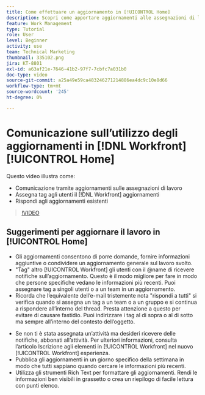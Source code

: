 ```yaml
---
title: Come effettuare un aggiornamento in [!UICONTROL Home]
description: Scopri come apportare aggiornamenti alle assegnazioni di lavoro e rispondere agli aggiornamenti esistenti. Tag [!DNL Workfront] utenti in aggiornamenti in modo che ricevano notifiche sulla comunicazione.
feature: Work Management
type: Tutorial
role: User
level: Beginner
activity: use
team: Technical Marketing
thumbnail: 335102.png
jira: KT-8801
exl-id: a63af21e-7646-41b2-97f7-7cbfc7a031b0
doc-type: video
source-git-commit: a25a49e59ca483246271214886ea4dc9c10e8d66
workflow-type: tm+mt
source-wordcount: '245'
ht-degree: 0%

---
```


# Comunicazione sull’utilizzo degli aggiornamenti in [!DNL Workfront] [!UICONTROL Home]

Questo video illustra come:

* Comunicazione tramite aggiornamenti sulle assegnazioni di lavoro
* Assegna tag agli utenti il [!DNL Workfront] aggiornamenti
* Rispondi agli aggiornamenti esistenti

>[!VIDEO](https://video.tv.adobe.com/v/335102/?quality=12&learn=on)

## Suggerimenti per aggiornare il lavoro in [!UICONTROL Home]

* Gli aggiornamenti consentono di porre domande, fornire informazioni aggiuntive o condividere un aggiornamento generale sul lavoro svolto.
* &quot;Tag&quot; altro [!UICONTROL Workfront] gli utenti con il @name di ricevere notifiche sull’aggiornamento. Questo è il modo migliore per fare in modo che persone specifiche vedano le informazioni più recenti. Puoi assegnare tag a singoli utenti o a un team in un aggiornamento.
* Ricorda che l’equivalente dell’e-mail tristemente nota &quot;rispondi a tutti&quot; si verifica quando si assegna un tag a un team o a un gruppo e si continua a rispondere all’interno del thread. Presta attenzione a questo per evitare di causare fastidio. Puoi indirizzare i tag al di sopra o al di sotto ma sempre all’interno del contesto dell’oggetto.

<!---
paragraph below needs a hyperlink to an article
--->

* Se non ti è stata assegnata un’attività ma desideri ricevere delle notifiche, abbonati all’attività. Per ulteriori informazioni, consulta l’articolo Iscrizione agli elementi in [!UICONTROL Workfront] nel nuovo [!UICONTROL Workfront] esperienza.
* Pubblica gli aggiornamenti in un giorno specifico della settimana in modo che tutti sappiano quando cercare le informazioni più recenti.
* Utilizza gli strumenti Rich Text per formattare gli aggiornamenti. Rendi le informazioni ben visibili in grassetto o crea un riepilogo di facile lettura con punti elenco.

<!---
learn more URLs
--->
